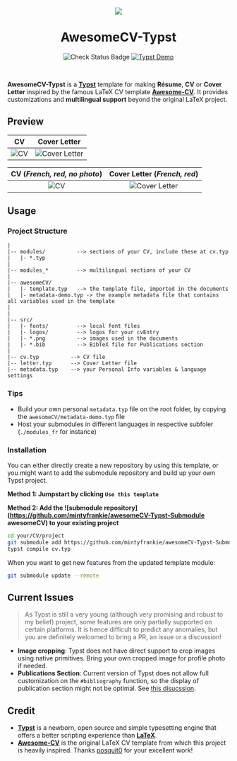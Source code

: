 <h1 align="center">
  <img src='https://github.com/mintyfrankie/mintyfrankie/assets/77310871/64861d2d-971c-47cd-a5e8-5ad8659f2c2b'>
  <br><br>
  AwesomeCV-Typst
</h1>

<p align="center">
  <img alt="Check Status Badge" src="https://github.com/mintyfrankie/awesomeCV-Typst/actions/workflows/compile.yml/badge.svg"/>
  <a href="https://typst.app/project/rU2AU43JyRIuhbTN-Rdq66/">
    <img alt="Typst Demo" src="https://img.shields.io/badge/typst.app-demo-blue"/>
  </a>
</p>

<br>

**AwesomeCV-Typst** is a [**Typst**](https://github.com/typst/typst) template for making **Résume**, **CV** or **Cover Letter** inspired by the famous LaTeX CV template [**Awesome-CV**](https://github.com/posquit0/Awesome-CV). It provides customizations and **multilingual support** beyond the original LaTeX project.

## Preview

| CV | Cover Letter |
|:---:|:---:|
| ![CV](https://github.com/mintyfrankie/mintyfrankie/assets/77310871/94f5fb5c-03d0-4912-b6d6-11ee7d27a9a3)  | ![Cover Letter](https://github.com/mintyfrankie/awesomeCV-Typst/assets/77310871/b4e74cdd-6b8d-4414-b52f-13cd6ba94315) |

| CV (*French, red, no photo*) | Cover Letter (*French, red*) |
|:---:|:---:|
| ![CV](https://github.com/mintyfrankie/awesomeCV-Typst/assets/77310871/fed7b66c-728e-4213-aa58-aa26db3b1362)  | ![Cover Letter](https://github.com/mintyfrankie/awesomeCV-Typst/assets/77310871/65ca65b0-c0e1-4fe8-b797-8a5e0bea4b1c) |

## Usage

### Project Structure

```
|
|-- modules/          --> sections of your CV, include these at cv.typ
|   |- *.typ
|
|-- modules_*         --> multilingual sections of your CV
|
|-- awesomeCV/
|   |- template.typ   --> the template file, imported in the documents
|   |- metadata-demo.typ -> the example metadata file that contains all variables used in the template
| 
|
|-- src/
|   |- fonts/         --> local font files
|   |- logos/         --> logos for your cvEntry
|   |- *.png          --> images used in the documents
|   |- *.bib          --> BibTeX file for Publications section
|
|-- cv.typ          --> CV file
|-- letter.typ      --> Cover Letter file
|-- metadata.typ    --> your Personal Info variables & language settings
```

### Tips

- Build your own personal `metadata.typ` file on the root folder, by copying the `awesomeCV/metadata-demo.typ` file
- Host your submodules in different languages in respective subfoler (`./modules_fr` for instance)

### Installation

You can either directly create a new repository by using this template, or you might want to add the submodule repository and build up your own Typst project.


**Method 1: Jumpstart by clicking `Use this template`** 

**Method 2: Add the ![submodule repository](https://github.com/mintyfrankie/awesomeCV-Typst-Submodule awesomeCV) to your existing project**

```bash
cd your/CV/project
git submodule add https://github.com/mintyfrankie/awesomeCV-Typst-Submodule awesomeCV
typst compile cv.typ
```

When you want to get new features from the updated template module:

```bash
git submodule update --remote
```

## Current Issues

> As Typst is still a very young (although very promising and robust to my belief) project, some features are only partially supported on certain platforms. It is hence difficult to predict any anomalies, but you are definitely welcomed to bring a PR, an issue or a discussion!

- **Image cropping**: Typst does not have direct support to crop images using native primitives. Bring your own cropped image for profile photo if needed.
- **Publications Section**: Current version of Typst does not allow full customization on the `#bibliography` function, so the display of publication section might not be optimal. See [this disucssion](https://github.com/mintyfrankie/awesomeCV-Typst/discussions/3).

## Credit

- [**Typst**](https://github.com/typst/typst) is a newborn, open source and simple typesetting engine that offers a better scripting experience than [**LaTeX**](https://www.latex-project.org/).
- [**Awesome-CV**](https://github.com/posquit0/Awesome-CV) is the original LaTeX CV template from which this project is heavily inspired. Thanks [posquit0](https://github.com/posquit0) for your excellent work!
